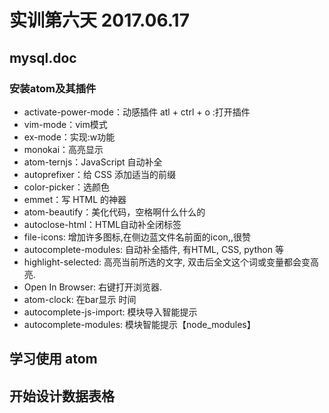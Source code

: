 # 实训第六天 2017.06.17
## mysql.doc
### 安装atom及其插件
- activate-power-mode：动感插件 atl + ctrl + o :打开插件
- vim-mode：vim模式
- ex-mode：实现:w功能
- monokai：高亮显示
- atom-ternjs：JavaScript 自动补全
- autoprefixer：给 CSS 添加适当的前缀
- color-picker：选颜色
- emmet：写 HTML 的神器
- atom-beautify：美化代码，空格啊什么什么的
- autoclose-html：HTML自动补全闭标签
- file-icons: 增加许多图标,在侧边蓝文件名前面的icon,,很赞
- autocomplete-modules: 自动补全插件, 有HTML, CSS, python 等
- highlight-selected: 高亮当前所选的文字, 双击后全文这个词或变量都会变高亮.
- Open In Browser: 右键打开浏览器.
- atom-clock: 在bar显示 时间
- autocomplete-js-import: 模块导入智能提示
- autocomplete-modules: 模块智能提示【node_modules】
## 学习使用 atom
## 开始设计数据表格
